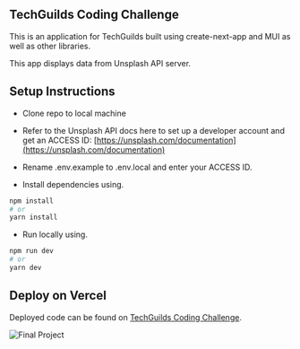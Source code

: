 ## TechGuilds Coding Challenge

This is an application for TechGuilds built using create-next-app and MUI as well as other libraries.

This app displays data from Unsplash API server.

## Setup Instructions

- Clone repo to local machine

- Refer to the Unsplash API docs here to set up a developer account and get an ACCESS ID: [https://unsplash.com/documentation](https://unsplash.com/documentation)

- Rename .env.example to .env.local and enter your ACCESS ID.

- Install dependencies using.

```bash
npm install
# or
yarn install
```

- Run locally using.

```bash
npm run dev
# or
yarn dev

```

## Deploy on Vercel

Deployed code can be found on [TechGuilds Coding Challenge](https://techguilds-coding-challange.vercel.app/).

![Final Project](https://res.cloudinary.com/dytnpjxrd/image/upload/v1655133373/techguilds_fginze.png)

